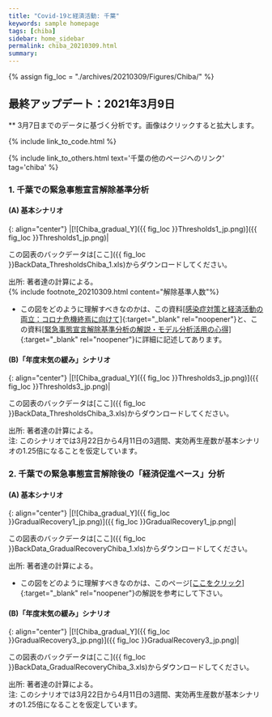 ```yaml
---
title: "Covid-19と経済活動: 千葉"
keywords: sample homepage
tags: [chiba]
sidebar: home_sidebar
permalink: chiba_20210309.html
summary:
---
```


{% assign fig_loc = "./archives/20210309/Figures/Chiba/" %}

## 最終アップデート：2021年3月9日
** 3月7日までのデータに基づく分析です。画像はクリックすると拡大します。

{% include link_to_code.html %}

{% include link_to_others.html text='千葉の他のページへのリンク' tag='chiba' %}

### 1. 千葉での緊急事態宣言解除基準分析

#### (A) 基本シナリオ

{: align="center"}
|[![Chiba_gradual_Y]({{ fig_loc }}Thresholds1_jp.png)]({{ fig_loc }}Thresholds1_jp.png)|

この図表のバックデータは[ここ]({{ fig_loc }}BackData_ThresholdsChiba_1.xls)からダウンロードしてください。

出所: 著者達の計算による。<br>
{% include footnote_20210309.html content="解除基準人数"%}
<!-- 注: 左のパネルは、基本シナリオ下での新規感染者数の推移。黒の縦実線が現在時点、点線が緊急事態宣言解除が想定されている3月第1週。赤・青の実線ならびにその他の細い点線は、図中に示されるそれぞれの解除基準人数に対応。右のパネルは、それぞれの解除基準人数によってどのように１年後の累計死亡者数と経済損失が影響を受けるかを示す。シナリオの詳細についてはFujii and Nakata (2021)を参照。 -->

- この図をどのように理解すべきなのかは、この資料[[感染症対策と経済活動の両立：コロナ危機終焉に向けて]](./files/Covid19OutputJapan_20210206.pdf){:target="_blank" rel="noopener"}と、この資料[[緊急事態宣言解除基準分析の解説・モデル分析活用の心得]](./files/Covid19OutputJapan_Note_20210206.pdf){:target="_blank" rel="noopener"}に詳細に記述してあります。

#### (B)「年度末気の緩み」シナリオ

{: align="center"}
|[![Chiba_gradual_Y]({{ fig_loc }}Thresholds3_jp.png)]({{ fig_loc }}Thresholds3_jp.png)|

この図表のバックデータは[ここ]({{ fig_loc }}BackData_ThresholdsChiba_3.xls)からダウンロードしてください。

出所: 著者達の計算による。<br>
注: このシナリオでは3月22日から4月11日の3週間、実効再生産数が基本シナリオの1.25倍になることを仮定しています。

### 2. 千葉での緊急事態宣言解除後の「経済促進ペース」分析


#### (A) 基本シナリオ

{: align="center"}
|[![Chiba_gradual_Y]({{ fig_loc }}GradualRecovery1_jp.png)]({{ fig_loc }}GradualRecovery1_jp.png)|

この図表のバックデータは[ここ]({{ fig_loc }}BackData_GradualRecoveryChiba_1.xls)からダウンロードしてください。

出所: 著者達の計算による。

- この図をどのように理解すべきなのかは、このページ[[ここをクリック]](./tokyo_20210209.html#1-東京での緊急事態宣言解除後の経済促進ペース分析){:target="_blank" rel="noopener"}の解説を参考にして下さい。

#### (B)「年度末気の緩み」シナリオ

{: align="center"}
|[![Chiba_gradual_Y]({{ fig_loc }}GradualRecovery3_jp.png)]({{ fig_loc }}GradualRecovery3_jp.png)|

この図表のバックデータは[ここ]({{ fig_loc }}BackData_GradualRecoveryChiba_3.xls)からダウンロードしてください。

出所: 著者達の計算による。<br>
注: このシナリオでは3月22日から4月11日の3週間、実効再生産数が基本シナリオの1.25倍になることを仮定しています。
